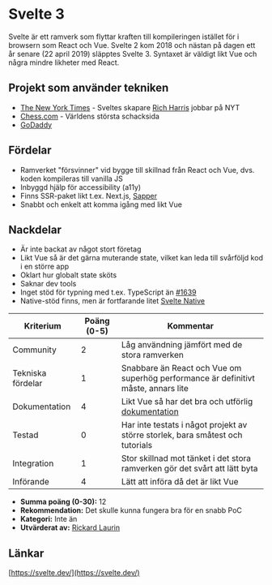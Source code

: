 # Svelte 3

Svelte är ett ramverk som flyttar kraften till kompileringen istället för i browsern som React och Vue.
Svelte 2 kom 2018 och nästan på dagen ett år senare (22 april 2019) släpptes Svelte 3. Syntaxet är väldigt
likt Vue och några mindre likheter med React.

## Projekt som använder tekniken

- [The New York Times](https://www.nytimes.com/) - Sveltes skapare [Rich Harris](https://github.com/Rich-Harris) jobbar på NYT
- [Chess.com](https://www.chess.com/) - Världens största schacksida
- [GoDaddy](https://se.godaddy.com/)

## Fördelar

- Ramverket "försvinner" vid bygge till skillnad från React och Vue, dvs. koden kompileras till vanilla JS
- Inbyggd hjälp för accessibility (a11y)
- Finns SSR-paket likt t.ex. Next.js, [Sapper](https://sapper.svelte.dev/)
- Snabbt och enkelt att komma igång med likt Vue

## Nackdelar

- Är inte backat av något stort företag
- Likt Vue så är det gärna muterande state, vilket kan leda till svårföljd kod i en större app
- Oklart hur globalt state sköts
- Saknar dev tools
- Inget stöd för typning med t.ex. TypeScript än [#1639](https://github.com/sveltejs/svelte/issues/1639)
- Native-stöd finns, men är fortfarande litet [Svelte Native](https://svelte-native.technology/)

| **Kriterium**     | **Poäng (0-5)** | **Kommentar**                                                                      |
| ----------------- | --------------- | ---------------------------------------------------------------------------------- |
| Community         | 2               | Låg användning jämfört med de stora ramverken                                      |
| Tekniska fördelar | 1               | Snabbare än React och Vue om superhög performance är definitivt måste, annars lite |
| Dokumentation     | 4               | Likt Vue så har det bra och utförlig [dokumentation](https://svelte.dev/docs)      |
| Testad            | 0               | Har inte testats i något projekt av större storlek, bara småtest och tutorials     |
| Integration       | 1               | Stor skillnad mot tänket i det stora ramverken gör det svårt att lätt byta         |
| Införande         | 4               | Lätt att införa då det är likt Vue                                                 |

- **Summa poäng (0-30):** 12
- **Rekommendation:** Det skulle kunna fungera bra för en snabb PoC
- **Kategori:** Inte än
- **Utvärderat av:** [Rickard Laurin](https://github.com/believer)

## Länkar
[https://svelte.dev/](https://svelte.dev/)
